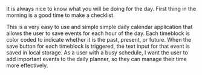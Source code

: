 It is always nice to know what you will be doing for the day.  First thing in the morning is a good time to make a checklist.

This is a very easy to use and simple simple daily calendar application that allows the user to save events for each hour of the day. Each timeblock is color coded to indicate whether it is the past, present, or future. When the save button for each timeblock is triggered, the text input for that event is saved in local storage. As a user with a busy schedule, I want the user to add important events to the daily planner, so they can manage their time more effectively.
